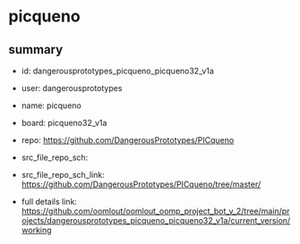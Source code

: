 # picqueno
 
## summary 
* id: dangerousprototypes_picqueno_picqueno32_v1a
* user: dangerousprototypes
* name: picqueno
* board: picqueno32_v1a
* repo: https://github.com/DangerousPrototypes/PICqueno



* src_file_repo_sch: 
* src_file_repo_sch_link: https://github.com/DangerousPrototypes/PICqueno/tree/master/
* full details link: https://github.com/oomlout/oomlout_oomp_project_bot_v_2/tree/main/projects/dangerousprototypes_picqueno_picqueno32_v1a/current_version/working  







